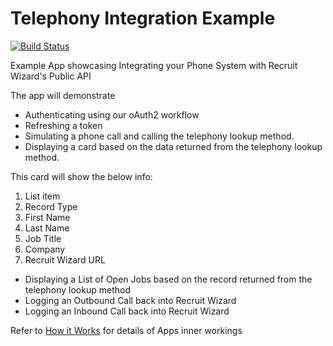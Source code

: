 # Telephony Integration Example

[![Build Status](https://dev.azure.com/wizardsoftglobal/Recruit%20Wizard/_apis/build/status/TelephonyIntegrationExample?branchName=main)](https://dev.azure.com/wizardsoftglobal/Recruit%20Wizard/_build/latest?definitionId=66&branchName=main)

Example App showcasing Integrating your Phone System with Recruit Wizard's Public API

The app will demonstrate

 - Authenticating using our oAuth2 workflow 
 - Refreshing a token
 - Simulating a phone call and calling the telephony lookup method.
 - Displaying a card based on the data returned from the telephony
   lookup method.

This card will show the below info:

 1. List item
 2. Record Type
 3. First Name
 4. Last Name
 5. Job Title
 6. Company
 7. Recruit Wizard URL
 - Displaying a List of Open Jobs based on the record returned from the telephony lookup method
 - Logging an Outbound Call back into Recruit Wizard
 - Logging an Inbound Call back into Recruit Wizard

Refer to [How it Works](HowItWorks.md) for details of Apps inner workings
